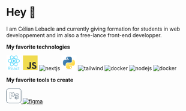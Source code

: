# Hey 👋

I am Célian Lebacle and currently giving formation for students in web developpement and im also a free-lance front-end developper.

<b>My favorite technologies</b>

<div>
  <img src="https://raw.githubusercontent.com/devicons/devicon/master/icons/react/react-original-wordmark.svg" alt="react" height="40" style="max-width: 100%;"> </a>
  <img src="https://raw.githubusercontent.com/devicons/devicon/master/icons/javascript/javascript-original.svg" alt="javascript" height="40" style="max-width: 100%;">
  <img src="https://img.shields.io/badge/next%20js-000000?style=for-the-badge&logo=nextdotjs&logoColor=white" alt="nextjs"   
   height="40" data-canonical-src="https://cdn.worldvectorlogo.com/logos/nextjs-2.svg" style="max-width: 100%;"> 
  <img src="https://raw.githubusercontent.com/devicons/devicon/master/icons/python/python-original.svg" alt="python" height="40" style="max-width: 100%;"> </a>
  <img src="https://img.shields.io/badge/Tailwind_CSS-38B2AC?style=for-the-badge&logo=tailwind-css&logoColor=white" alt="tailwind" height="40" data-canonical-src="https://www.vectorlogo.zone/logos/tailwindcss/tailwindcss-icon.svg" style="max-width: 100%;"> 
  <img src="https://raw.githubusercontent.com/jmnote/z-icons/master/svg/git.svg" alt="docker" height="40"  style="max-width: 100%;"> 
  <img src="https://img.shields.io/badge/Node%20js-339933?style=for-the-badge&logo=nodedotjs&logoColor=white" alt="nodejs" height="40" style="max-width: 100%;"> 
    <img src="https://img.shields.io/badge/Docker-2CA5E0?style=for-the-badge&logo=docker&logoColor=white" alt="docker" width="60" height="40" style="max-width: 100%;"> 

  
</div>



<b>My favorite tools to create</b>

<a href="https://www.photoshop.com/en" rel="nofollow"> <img src="https://raw.githubusercontent.com/devicons/devicon/master/icons/photoshop/photoshop-line.svg" alt="photoshop" width="40" height="40" style="max-width: 100%;"> </a>
<a href="https://www.figma.com/" rel="nofollow"> <img src="https://camo.githubusercontent.com/ed93c2b000a76ceaad1503e7eb9356591b885227e82a36a005b9d3498b303ba5/68747470733a2f2f7777772e766563746f726c6f676f2e7a6f6e652f6c6f676f732f6669676d612f6669676d612d69636f6e2e737667" alt="figma" width="40" height="40" data-canonical-src="https://www.vectorlogo.zone/logos/figma/figma-icon.svg" style="max-width: 100%;"> </a>

<!--
**celianlb/celianlb** is a ✨ _special_ ✨ repository because its `README.md` (this file) appears on your GitHub profile.

Here are some ideas to get you started:

- 🔭 I’m currently working on ...
- 🌱 I’m currently learning ...
- 👯 I’m looking to collaborate on ...
- 🤔 I’m looking for help with ...
- 💬 Ask me about ...
- 📫 How to reach me: ...
- 😄 Pronouns: ...
- ⚡ Fun fact: ...
-->
